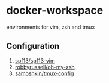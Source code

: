 # docker-workspace
environments for vim, zsh and tmux

## Configuration

1. [spf13/spf13-vim](https://github.com/spf13/spf13-vim/tree/3.0)
2. [robbyrussell/oh-my-zsh](https://github.com/robbyrussell/oh-my-zsh)
3. [samoshkin/tmux-config](https://github.com/samoshkin/tmux-config)
